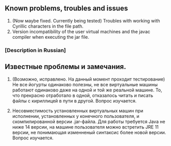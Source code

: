 ## Known problems, troubles and issues

1. (Now мaybe fixed. Currently being tested) Troubles with working with Cyrillic characters in the file path.
1. Version incompatibility of the user virtual machines and the javac compiler when executing the jar file.

### [Description in Russian]

## Известные проблемы и замечания.

1. (Возможно, исправлено. На данный момент проходит тестирование)
Не все йогурты одинаково полезны, не все виртуальные машины работают одинаково даже на одной и той же реальной машине.
То, что прекрасно отработало в одной, отказалось читать и писать файлы с кириллицей в пути в другой.
Вопрос изучается.

1. Несовместимость установленных виртуальных машин при исполнении, установленных у конечного пользователя, и скомпилированной версии .jar-файла.
Для работы требуется Java не ниже 14 версии, на машине пользователя можно встретить JRE 11 версии, не понимающая изменненый синтаксис более новой версии.
Вопрос изучается.